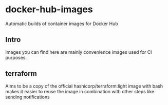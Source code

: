 # docker-hub-images
Automatic builds of container images for Docker Hub


## Intro

Images you can find here are mainly convenience images used for CI purposes.


## terraform

Aims to be a copy of the official hashicorp/terraform:light image with bash
makes it easier to reuse the image in combination with other steps like sending notifications

